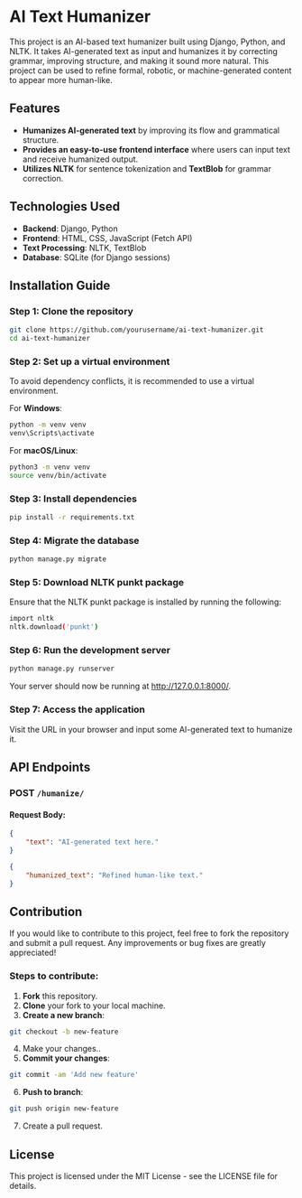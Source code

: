 # AI Text Humanizer

This project is an AI-based text humanizer built using Django, Python, and NLTK. It takes AI-generated text as input and humanizes it by correcting grammar, improving structure, and making it sound more natural. This project can be used to refine formal, robotic, or machine-generated content to appear more human-like.

## Features
- **Humanizes AI-generated text** by improving its flow and grammatical structure.
- **Provides an easy-to-use frontend interface** where users can input text and receive humanized output.
- **Utilizes NLTK** for sentence tokenization and **TextBlob** for grammar correction.

## Technologies Used
- **Backend**: Django, Python
- **Frontend**: HTML, CSS, JavaScript (Fetch API)
- **Text Processing**: NLTK, TextBlob
- **Database**: SQLite (for Django sessions)

## Installation Guide

### Step 1: Clone the repository
```bash
git clone https://github.com/yourusername/ai-text-humanizer.git
cd ai-text-humanizer
```
### Step 2: Set up a virtual environment
To avoid dependency conflicts, it is recommended to use a virtual environment.

For **Windows**:
```bash
python -m venv venv
venv\Scripts\activate
```
For **macOS/Linux**:
```bash
python3 -m venv venv
source venv/bin/activate
```
### Step 3: Install dependencies
```bash
pip install -r requirements.txt
```
### Step 4: Migrate the database
```bash
python manage.py migrate
```
### Step 5: Download NLTK punkt package
Ensure that the NLTK punkt package is installed by running the following:
```bash
import nltk
nltk.download('punkt')
```
### Step 6: Run the development server
```bash
python manage.py runserver
```
Your server should now be running at http://127.0.0.1:8000/.

### Step 7: Access the application
Visit the URL in your browser and input some AI-generated text to humanize it.
## API Endpoints

### POST `/humanize/`

#### Request Body:
```json
{
    "text": "AI-generated text here."
}
```
```json
{
    "humanized_text": "Refined human-like text."
}
```
 ## Contribution
If you would like to contribute to this project, feel free to fork the repository and submit a pull request. Any improvements or bug fixes are greatly appreciated!

### Steps to contribute:
1. **Fork** this repository.
2. **Clone** your fork to your local machine.
3. **Create a new branch**:
```bash
git checkout -b new-feature
```
4. Make your changes..
5. **Commit your changes**:
```bash
git commit -am 'Add new feature'
```
6. **Push to branch**:
```bash
git push origin new-feature
```
7. Create a pull request.

## License
This project is licensed under the MIT License - see the LICENSE file for details.
